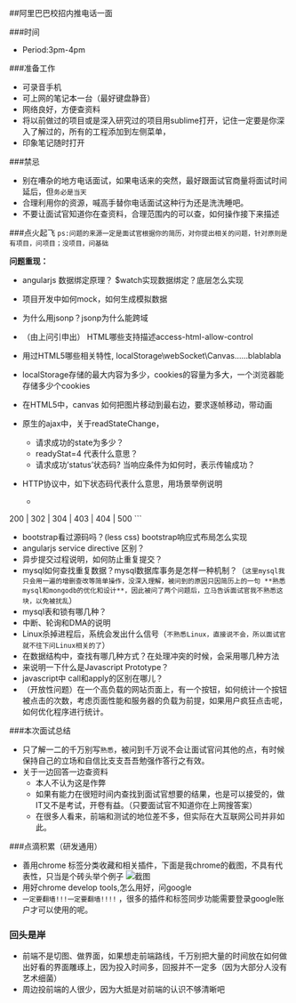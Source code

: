 ##阿里巴巴校招内推电话一面



###时间

- Period:3pm-4pm


###准备工作

- 可录音手机
- 可上网的笔记本一台（最好键盘静音）
- 网络良好，方便查资料
- 将以前做过的项目或是深入研究过的项目用sublime打开，记住一定要是你深入了解过的，所有的工程添加到左侧菜单，
- 印象笔记随时打开

###禁忌

- 别在嘈杂的地方电话面试，如果电话来的突然，最好跟面试官商量将面试时间延后，但`务必是当天`
- 合理利用你的资源，喊高手替你电话面试这种行为还是洗洗睡吧。
- 不要让面试官知道你在查资料，合理范围内的可以查，如何操作接下来描述



###点火起飞
`ps:问题的来源一定是面试官根据你的简历，对你提出相关的问题，针对原则是有项目，问项目；没项目，问基础`


**问题重现：**

- angularjs 数据绑定原理？ $watch实现数据绑定？底层怎么实现
- 项目开发中如何mock，如何生成模拟数据
- 为什么用jsonp？jsonp为什么能跨域
- （由上问引申出） HTML哪些支持描述access-html-allow-control
- 用过HTML5哪些相关特性,    localStorage\webSocket\Canvas……blablabla
- localStorage存储的最大内容为多少，cookies的容量为多大，一个浏览器能存储多少个cookies
- 在HTML5中，canvas 如何把图片移动到最右边，要求逐帧移动，带动画
- 原生的ajax中，关于readStateChange，
  - 请求成功的state为多少？
  - readyStat=4 代表什么意思？
  - 请求成功’status’状态码?
当响应条件为如何时，表示传输成功？
- HTTP协议中，如下状态码代表什么意思，用场景举例说明

  - ```
200 | 302 | 304 | 403 | 404 | 500
    ```

- bootstrap看过源码吗？(less css)  bootstrap响应式布局怎么实现
- angularjs  service directive 区别？
- 异步提交过程说明，如何防止重复提交？
- mysql如何查找重复数据？mysql数据库事务是怎样一种机制？（`这里mysql我只会用一遍的增删查改等简单操作，没深入理解，被问到的原因只因简历上的一句 **熟悉mysql和mongodb的优化和设计**，因此被问了两个问题后，立马告诉面试官我不熟悉这块，以免被扰乱`）
- mysql表和锁有哪几种？
- 中断、轮询和DMA的说明
- Linux杀掉进程后，系统会发出什么信号（`不熟悉Linux，直接说不会，所以面试官就不往下问Linux相关的了`）
- 在数据结构中，查找有哪几种方式？在处理冲突的时候，会采用哪几种方法
- 来说明一下什么是Javascript Prototype？
- javascript中 call和apply的区别在哪儿？
- （开放性问题）在一个高负载的网站页面上，有一个按钮，如何统计一个按钮被点击的次数，考虑页面性能和服务器的负载为前提，如果用户疯狂点击呢，如何优化程序进行统计。


###本次面试总结
- 只了解一二的千万别写`熟悉`，被问到千万说不会让面试官问其他的点，有时候保持自己的立场和自信比支支吾吾勉强作答行之有效。
- 关于一边回答一边查资料
  - 本人不认为这是作弊
  - 如果有能力在很短时间内查找到面试官想要的结果，也是可以接受的，做IT又不是考试，开卷有益。（只要面试官不知道你在上网搜答案）
  -  在很多人看来，前端和测试的地位差不多，但实际在大互联网公司并非如此。



###点滴积累（研发通用）
- 善用chrome 标签分类收藏和相关插件，下面是我chrome的截图，不具有代表性，只当是个砖头举个例子
![截图](http://localhost/skidxjq/my-interview/bookmarks.png)
- 用好chrome develop tools,怎么用好，问google
- `一定要翻墙!!!一定要翻墙!!!!` ，很多的插件和标签同步功能需要登录google账户才可以使用的呢。



### 回头是岸
- 前端不是切图、做界面，如果想走前端路线，千万别把大量的时间放在如何做出好看的界面雕琢上，因为投入时间多，回报并不一定多（因为大部分人没有艺术细菌）
- 周边投前端的人很少，因为大抵是对前端的认识不够清晰吧










